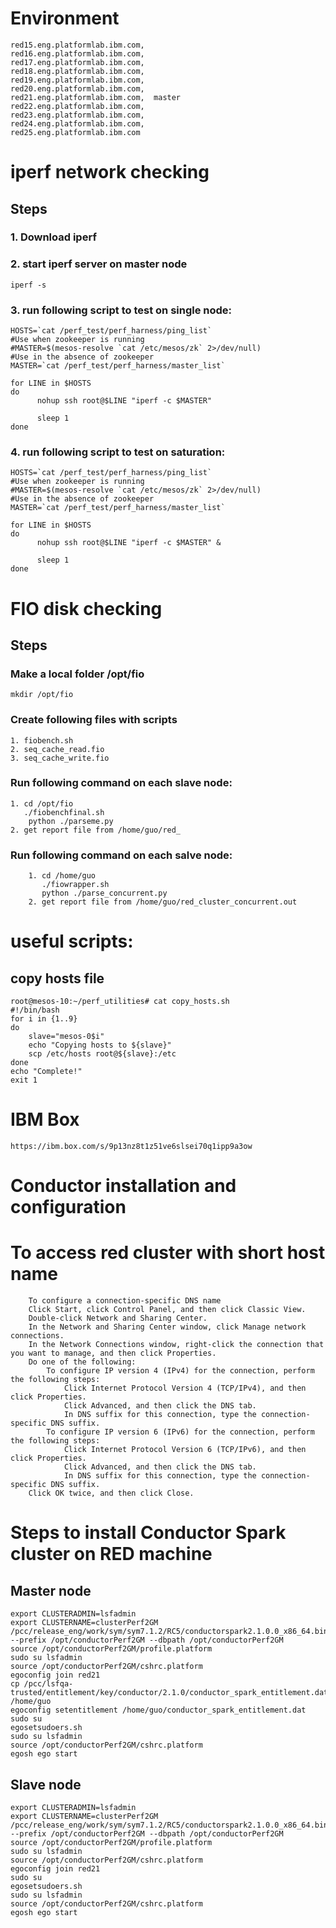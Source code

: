 # Environment
    red15.eng.platformlab.ibm.com, 
    red16.eng.platformlab.ibm.com, 
    red17.eng.platformlab.ibm.com, 
    red18.eng.platformlab.ibm.com, 
    red19.eng.platformlab.ibm.com, 
    red20.eng.platformlab.ibm.com, 
    red21.eng.platformlab.ibm.com,  master
    red22.eng.platformlab.ibm.com, 
    red23.eng.platformlab.ibm.com, 
    red24.eng.platformlab.ibm.com, 
    red25.eng.platformlab.ibm.com
    
    
# iperf network checking
## Steps
### 1. Download iperf
    
### 2. start iperf server on master node
    iperf -s
### 3. run following script to test on single node:
    HOSTS=`cat /perf_test/perf_harness/ping_list`
    #Use when zookeeper is running
    #MASTER=$(mesos-resolve `cat /etc/mesos/zk` 2>/dev/null)
    #Use in the absence of zookeeper
    MASTER=`cat /perf_test/perf_harness/master_list`
    
    for LINE in $HOSTS
    do
          nohup ssh root@$LINE "iperf -c $MASTER"
    
          sleep 1
    done
### 4. run following script to test on saturation:
    HOSTS=`cat /perf_test/perf_harness/ping_list`
    #Use when zookeeper is running
    #MASTER=$(mesos-resolve `cat /etc/mesos/zk` 2>/dev/null)
    #Use in the absence of zookeeper
    MASTER=`cat /perf_test/perf_harness/master_list`
    
    for LINE in $HOSTS
    do
          nohup ssh root@$LINE "iperf -c $MASTER" &
    
          sleep 1
    done
# FIO disk checking
## Steps
### Make a local folder /opt/fio
    mkdir /opt/fio
### Create following files with scripts
    1. fiobench.sh
    2. seq_cache_read.fio
    3. seq_cache_write.fio

### Run following command on each slave node:
    1. cd /opt/fio
       ./fiobenchfinal.sh
        python ./parseme.py     
    2. get report file from /home/guo/red_
        
### Run following command on each salve node:
        1. cd /home/guo
           ./fiowrapper.sh
           python ./parse_concurrent.py
        2. get report file from /home/guo/red_cluster_concurrent.out
# useful scripts:
## copy hosts file
    root@mesos-10:~/perf_utilities# cat copy_hosts.sh
    #!/bin/bash
    for i in {1..9}
    do
        slave="mesos-0$i"
        echo "Copying hosts to ${slave}"
        scp /etc/hosts root@${slave}:/etc
    done
    echo "Complete!"
    exit 1
# IBM Box
    https://ibm.box.com/s/9p13nz8t1z51ve6slsei70q1ipp9a3ow

# Conductor installation and configuration

# To access red cluster with short host name
        To configure a connection-specific DNS name
        Click Start, click Control Panel, and then click Classic View.
        Double-click Network and Sharing Center.
        In the Network and Sharing Center window, click Manage network connections.
        In the Network Connections window, right-click the connection that you want to manage, and then click Properties.
        Do one of the following:
            To configure IP version 4 (IPv4) for the connection, perform the following steps:
                Click Internet Protocol Version 4 (TCP/IPv4), and then click Properties.
                Click Advanced, and then click the DNS tab.
                In DNS suffix for this connection, type the connection-specific DNS suffix.
            To configure IP version 6 (IPv6) for the connection, perform the following steps:
                Click Internet Protocol Version 6 (TCP/IPv6), and then click Properties.
                Click Advanced, and then click the DNS tab.
                In DNS suffix for this connection, type the connection-specific DNS suffix.
        Click OK twice, and then click Close.
# Steps to install Conductor Spark cluster on RED machine
## Master node
    export CLUSTERADMIN=lsfadmin
    export CLUSTERNAME=clusterPerf2GM
    /pcc/release_eng/work/sym/sym7.1.2/RC5/conductorspark2.1.0.0_x86_64.bin --prefix /opt/conductorPerf2GM --dbpath /opt/conductorPerf2GM
    source /opt/conductorPerf2GM/profile.platform
    sudo su lsfadmin
    source /opt/conductorPerf2GM/cshrc.platform
    egoconfig join red21
    cp /pcc/lsfqa-trusted/entitlement/key/conductor/2.1.0/conductor_spark_entitlement.dat /home/guo
    egoconfig setentitlement /home/guo/conductor_spark_entitlement.dat
    sudo su
    egosetsudoers.sh
    sudo su lsfadmin
    source /opt/conductorPerf2GM/cshrc.platform
    egosh ego start
## Slave node
    export CLUSTERADMIN=lsfadmin
    export CLUSTERNAME=clusterPerf2GM
    /pcc/release_eng/work/sym/sym7.1.2/RC5/conductorspark2.1.0.0_x86_64.bin --prefix /opt/conductorPerf2GM --dbpath /opt/conductorPerf2GM
    source /opt/conductorPerf2GM/profile.platform
    sudo su lsfadmin
    source /opt/conductorPerf2GM/cshrc.platform
    egoconfig join red21
    sudo su
    egosetsudoers.sh
    sudo su lsfadmin
    source /opt/conductorPerf2GM/cshrc.platform
    egosh ego start